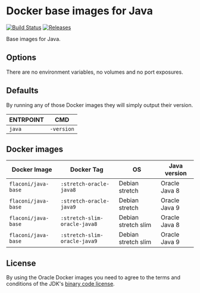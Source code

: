 # Docker base images for Java

[![Build Status](https://travis-ci.org/Flaconi/docker-java-base.svg?branch=master)](https://travis-ci.org/Flaconi/docker-java-base)
[![Releases](https://img.shields.io/github/release/flaconi/docker-java-base/all.svg)](https://github.com/Flaconi/docker-java-base/releases)

Base images for Java.


## Options

There are no environment variables, no volumes and no port exposures.


## Defaults

By running any of those Docker images they will simply output their version.

 | ENTRPOINT  | CMD        |
 |------------|------------|
 | `java`     | `-version` |


## Docker images

| Docker Image        | Docker Tag                   | OS                  | Java version  |
|---------------------|------------------------------|---------------------|---------------|
| `flaconi/java-base` | `:stretch-oracle-java8`      | Debian stretch      | Oracle Java 8 |
| `flaconi/java-base` | `:stretch-oracle-java9`      | Debian stretch      | Oracle Java 9 |
| `flaconi/java-base` | `:stretch-slim-oracle-java8` | Debian stretch slim | Oracle Java 8 |
| `flaconi/java-base` | `:stretch-slim-oracle-java9` | Debian stretch slim | Oracle Java 9 |


## License

By using the Oracle Docker images you need to agree to the terms and conditions of the
JDK's [binary code license](http://www.oracle.com/technetwork/java/javase/terms/license/index.html).
